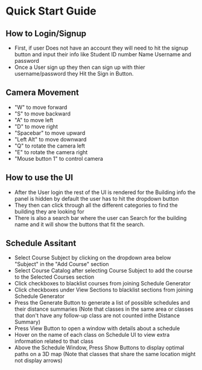 # **Quick Start Guide**

How to Login/Signup
--
- First, if user Does not have an account they will need to hit the signup button and input their info like Student ID number Name Username and password
- Once a User sign up they then can sign up with thier username/password they Hit the Sign in Button.

Camera Movement 
--
- "W" to move forward
- "S" to move backward
- "A" to move left
- "D" to move right
- "Spacebar" to move upward
- "Left Alt" to move downward
- "Q" to rotate the camera left
- "E" to rotate the camera right
- "Mouse button 1" to control camera
  
How to use the UI
--
- After the User login the rest of the UI is rendered for the Building info the panel is hidden by default the user has to hit the dropdown button
- They then can click through all the different categories to find the building they are looking for
- There is also a search bar where the user can Search for the building name and it will show the buttons that fit the search.

Schedule Assitant
--
- Select Course Subject by clicking on the dropdown area below "Subject" in the "Add Course" section
- Select Course Catalog after selecting Course Subject to add the course to the Selected Courses section
- Click checkboxes to blacklist courses from joining Schedule Generator
- Click checkboxes under View Sections to blacklist sections from joining Schedule Generator
- Press the Generate Button to generate a list of possible schedules and their distance summaries (Note that classes in the same area or classes that don't have any follow-up class are not counted inthe  Distance Summary)
- Press View Button to open a window with details about a schedule
- Hover on the name of each class on Schedule UI to view extra information related to that class
- Above the Schedule Window, Press Show Buttons to display optimal paths on a 3D map (Note that classes that share the same location might not display arrows)
